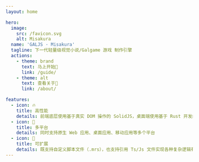 ```yaml
---
layout: home

hero:
  image:
    src: /favicon.svg
    alt: Misakura
  name: 'GALJS · Misakura'
  tagline: 下一代轻量级视觉小说/Galgame 游戏 制作引擎
  actions:
    - theme: brand
      text: 马上开始🌊
      link: /guide/
    - theme: alt
      text: 查看关于🌸
      link: /about/

features:
  - icon: 🔥
    title: 高性能
    details: 前端底层使用基于真实 DOM 操作的 SolidJS，桌面端使用基于 Rust 开发的 Tauri 框架
  - icon: 📱
    title: 多平台
    details: 同时支持原生 Web 应用、桌面应用、移动应用等多个平台
  - icon: 🧩
    title: 可扩展
    details: 既支持自定义脚本文件（.mrs），也支持引用 Ts/Js 文件实现各种复杂逻辑有，以及高定制度的 JSONUI
---
```

